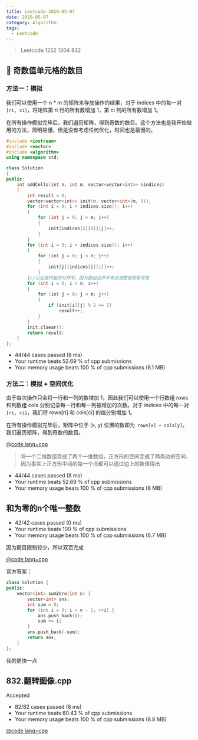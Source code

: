 ```yaml
---
title: Leetcode 2020-05-07
date: 2020-05-07
category: Algorithm
tags:
  - Leetcode
---
```


>Leetcode 1252 1304 832

<!-- more -->

## 📌 奇数值单元格的数目

### 方法一：模拟

我们可以使用一个 n * m 的矩阵来存放操作的结果，对于 indices 中的每一对 `[ri, ci]`，将矩阵第 ri 行的所有数增加 1，第 ci 列的所有数增加 1。

在所有操作模拟完毕后，我们遍历矩阵，得到奇数的数目。这个方法也是我开始做用的方法，简明易懂，但是没有考虑任何优化，时间也是最慢的。

```cpp
#include <iostream>
#include <vector>
#include <algorithm>
using namespace std;

class Solution
{
public:
    int oddCells(int n, int m, vector<vector<int>> &indices)
    {
        int result = 0;
        vector<vector<int>> init(n, vector<int>(m, 0));
        for (int i = 0; i < indices.size(); i++)
        {
            for (int j = 0; j < m; j++)
            {
                init[indices[i][0]][j]++;
            }
        }
        for (int i = 0; i < indices.size(); i++)
        {
            for (int j = 0; j < n; j++)
            {
                init[j][indices[i][1]]++;
            }
        }//以后循环最好分开写，因为数组边界不考虑清楚很容易写错
        for (int i = 0; i < n; i++)
        {
            for (int j = 0; j < m; j++)
            {
                if (init[i][j] % 2 == 1)
                    result++;
            }
        }
        init.claear();
        return result;
    }
};
```

- 44/44 cases passed (8 ms)
- Your runtime beats 52.69 % of cpp submissions
- Your memory usage beats 100 % of cpp submissions (8.1 MB)


### 方法二：模拟 + 空间优化

由于每次操作只会将一行和一列的数增加 1，因此我们可以使用一个行数组 rows 和列数组 cols 分别记录每一行和每一列被增加的次数。对于 indices 中的每一对 `[ri, ci]`，我们将 rows[ri] 和 cols[ci] 的值分别增加 1。

在所有操作模拟完毕后，矩阵中位于 (x, y) 位置的数即为` rows[x] + cols[y]`。我们遍历矩阵，得到奇数的数目。

@[code lang=cpp](@/code/leetcode/1252.奇数值单元格的数目.cpp/)

>将一个二维数组变成了两个一维数组，正方形的空间变成了两条边的空间，因为事实上正方形中间的每一个点都可以通过边上的数值得出

- 44/44 cases passed (8 ms)
- Your runtime beats 52.69 % of cpp submissions
- Your memory usage beats 100 % of cpp submissions (8 MB)

## 和为零的n个唯一整数

- 42/42 cases passed (0 ms)
- Your runtime beats 100 % of cpp submissions
- Your memory usage beats 100 % of cpp submissions (6.7 MB)

因为题目限制较少，所以双百完成

[@code lang=cpp](@/code/leetcode/1304.和为零的n个唯一整数.cpp)

官方答案：

```cpp
class Solution {
public:
    vector<int> sumZero(int n) {
        vector<int> ans;
        int sum = 0;
        for (int i = 0; i < n - 1; ++i) {
            ans.push_back(i);
            sum += i;
        }
        ans.push_back(-sum);
        return ans;
    }
};
```

我的更快一点

## 832.翻转图像.cpp

Accepted
- 82/82 cases passed (8 ms)
- Your runtime beats 60.43 % of cpp submissions
- Your memory usage beats 100 % of cpp submissions (8.8 MB)

[@code lang=cpp](@/code/leetcode/832.翻转图像.cpp)
